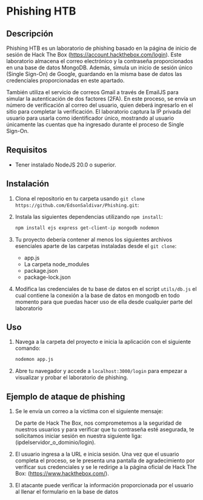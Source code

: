 # Phishing HTB

## Descripción
Phishing HTB es un laboratorio de phishing basado en la página de inicio de sesión de Hack The Box (https://account.hackthebox.com/login). Este laboratorio almacena el correo electrónico y la contraseña proporcionados en una base de datos MongoDB. Además, simula un inicio de sesión único (Single Sign-On) de Google, guardando en la misma base de datos las credenciales proporcionadas en este apartado.

También utiliza el servicio de correos Gmail a través de EmailJS para simular la autenticación de dos factores (2FA). En este proceso, se envía un número de verificación al correo del usuario, quien deberá ingresarlo en el sitio para completar la verificación. El laboratorio captura la IP privada del usuario para usarla como identificador único, mostrando al usuario únicamente las cuentas que ha ingresado durante el proceso de Single Sign-On.

## Requisitos
- Tener instalado NodeJS 20.0 o superior.

## Instalación
1. Clona el repositorio en tu carpeta usando `git clone https://github.com/EdsonSaldivar/Phishing.git`:

2. Instala las siguientes dependencias utilizando `npm install`:
   ```bash
   npm install ejs express get-client-ip mongodb nodemon

3. Tu proyecto debería contener al menos los siguientes archivos esenciales aparte de las carpetas instaladas desde el `git clone`:
      - app.js
      - La carpeta node_modules
      - package.json
      - package-lock.json

4. Modifica las credenciales de tu base de datos en el script `utils/db.js` el cual contiene la conexión a la base de datos en mongodb en todo momento para que puedas hacer uso de ella desde cualquier parte del laboratorio

## Uso
1. Navega a la carpeta del proyecto e inicia la aplicación con el siguiente comando:
   ```bash
   nodemon app.js

2. Abre tu navegador y accede a `localhost:3000/login` para empezar a visualizar y probar el laboratorio de phishing.

## Ejemplo de ataque de phishing
1. Se le envía un correo a la víctima con el siguiente mensaje:

   De parte de Hack The Box, nos comprometemos a la seguridad de nuestros usuarios y para verificar que tu contraseña esté asegurada, te solicitamos iniciar sesión en nuestra siguiente liga: (ipdelservidor_o_dominio/login).

2. El usuario ingresa a la URL e inicia sesión. Una vez que el usuario completa el proceso, se le presenta una pantalla de agradecimiento por verificar sus credenciales y se le redirige a la página oficial de Hack The Box: (https://www.hackthebox.com/).

3. El atacante puede verificar la información proporcionada por el usuario al llenar el formulario en la base de datos
